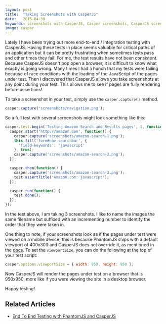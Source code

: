 ```yaml
---
layout: post
title:  "Taking Screenshots with CasperJS"
date:   2015-04-30
keywords: screenshots with CasperJS, Casper screenshots, CasperJS screenshots, PhantomJS screenshots, screenshots with Phantom
image: casper
---
```


Lately I have been trying out more end-to-end / integration testing with CasperJS. Having these tests in place seems valuable for critical paths of an application but it can be pretty frustrating when sometimes tests pass and other times they fail. For me, the test results have not been consistent. Because CasperJS doesn't pop open a browser, it is difficult to know what exactly is going wrong. Many times I had a hunch that my tests were failing because of race conditions with the loading of the JavaScript of the pages under test. Then I discovered that CasperJS allows you take screenshots at any point during your test. This allows me to see if pages are fully rendering before assertions!

To take a screenshot in your test, simply use the `casper.capture()` method.

```js
casper.capture('screenshots/navigation.png');
```

So a full test with several screenshots might look something like this:

```js
casper.test.begin('Testing Amazon Search and Results pages', 1, function(test) {
  casper.start('http://amazon.com', function() {
    casper.capture('screenshots/amazon-search-1.png');
    this.fill('form#nav-searchbar', {
      'field-keywords': 'javascript'
    }, true);
    casper.capture('screenshots/amazon-search-2.png');
  });

  casper.then(function() {
    casper.capture('screenshots/amazon-search-3.png');
    test.assertTitle('Amazon.com: javascript');
  });

  casper.run(function() {
    test.done();
  });
});
```

In the test above, I am taking 3 screenshots. I like to name the images the same filename but suffixed with an incrementing number to identify the order that they were taken in.

One thing to note, if your screenshots look as if the pages under test were viewed on a mobile device, this is because PhantomJS ships with a default viewport of 400x300 and CasperJS does not override it, as mentioned in the [docs](http://casperjs.readthedocs.org/en/latest/modules/casper.html#viewportsize). To set the `viewportSize`, you can do the following at the top of your test script:

```js
casper.options.viewportSize = { width: 950, height: 950 };
```

Now CasperJS will render the pages under test on a browser that is 950x950, more like if you were viewing the site in a desktop browser.

Happy testing!

## Related Articles

* [End To End Testing with PhantomJS and CasperJS](2015/02/28/end-to-end-testing-with-phantomsjs-and-casperjs.html)
